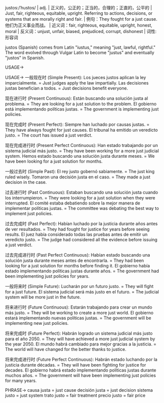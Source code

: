 justos:/ˈhustos/ | adj. | 正义的，公正的；正当的，合理的；正直的，公平的 | Just, fair, righteous, equitable, upright.  Referring to actions, decisions, or systems that are morally right and fair.  |  例句：They fought for a just cause. 他们为正义事业而战。 | 近义词：fair, righteous, equitable, upright, honest, moral | 反义词：unjust, unfair, biased, prejudiced, corrupt, dishonest | 词性:形容词

justos (Spanish) comes from Latin "iustus," meaning "just, lawful, rightful."  The word evolved through Vulgar Latin to become "justus" and eventually "justos" in Spanish.

USAGE->

USAGE->
一般现在时 (Simple Present):
Los jueces justos aplican la ley imparcialmente. = Just judges apply the law impartially.
Las decisiones justas benefician a todos. = Just decisions benefit everyone.

现在进行时 (Present Continuous):
Están buscando una solución justa al problema. = They are looking for a just solution to the problem.
El gobierno está implementando políticas justas. = The government is implementing just policies.

现在完成时 (Present Perfect):
Siempre han luchado por causas justas. = They have always fought for just causes.
El tribunal ha emitido un veredicto justo. = The court has issued a just verdict.

现在完成进行时 (Present Perfect Continuous):
Han estado trabajando por un sistema judicial más justo. = They have been working for a more just judicial system.
Hemos estado buscando una solución justa durante meses. = We have been looking for a just solution for months.

一般过去时 (Simple Past):
El rey justo gobernó sabiamente. = The just king ruled wisely.
Tomaron una decisión justa en el caso. = They made a just decision in the case.

过去进行时 (Past Continuous):
Estaban buscando una solución justa cuando los interrumpieron. = They were looking for a just solution when they were interrupted.
El comité estaba debatiendo sobre la mejor manera de implementar políticas justas. = The committee was debating the best way to implement just policies.

过去完成时 (Past Perfect):
Habían luchado por la justicia durante años antes de ver resultados. = They had fought for justice for years before seeing results.
El juez había considerado todas las pruebas antes de emitir un veredicto justo. = The judge had considered all the evidence before issuing a just verdict.


过去完成进行时 (Past Perfect Continuous):
Habían estado buscando una solución justa durante meses antes de encontrarla. = They had been looking for a just solution for months before finding it.
El gobierno había estado implementando políticas justas durante años. = The government had been implementing just policies for years.

一般将来时 (Simple Future):
Lucharán por un futuro justo. = They will fight for a just future.
El sistema judicial será más justo en el futuro. = The judicial system will be more just in the future.

将来进行时 (Future Continuous):
Estarán trabajando para crear un mundo más justo. = They will be working to create a more just world.
El gobierno estará implementando nuevas políticas justas. = The government will be implementing new just policies.

将来完成时 (Future Perfect):
Habrán logrado un sistema judicial más justo para el año 2050. = They will have achieved a more just judicial system by the year 2050.
El mundo habrá cambiado para mejor gracias a la justicia. = The world will have changed for the better thanks to justice.

将来完成进行时 (Future Perfect Continuous):
Habrán estado luchando por la justicia durante décadas. = They will have been fighting for justice for decades.
El gobierno habrá estado implementando políticas justas durante muchos años. = The government will have been implementing just policies for many years.


PHRASE->
causa justa = just cause
decisión justa = just decision
sistema justo = just system
trato justo = fair treatment
precio justo = fair price


